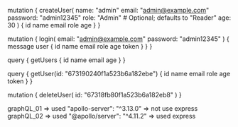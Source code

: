 <!-- Create User -->
mutation {
  createUser(
    name: "admin"
    email: "admin@example.com"
    password: "admin12345"
    role: "Admin" # Optional; defaults to "Reader"
    age: 30
  ) {
    id
    name
    email
    role
    age
  }
}

<!-- Login -->
mutation {
  login(
    email: "admin@example.com"
    password: "admin12345"
  ) {
    message
    user {
      id
      name
      email
      role
      age
      token
    }
  }
}

<!-- Get User -->
query {
  getUsers {
    id
    name
    email
    age
  }
}

<!-- Get User by ID -->
query {
  getUser(id: "673190240f1a523b6a182ebe") {
    id
    name
    email
    role
    age
    token
  }
}

<!-- Delete User -->
mutation {
  deleteUser(
    id: "67318fb80f1a523b6a182eb8"
  ) 
}

<!-- ******************************************************************* -->

graphQL_01 => used "apollo-server": "^3.13.0" => not use express
graphQL_02 => used "@apollo/server": "^4.11.2" => used express

<!-- ******************************************************************* -->


